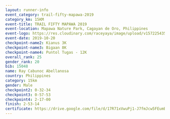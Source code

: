 ```yaml
---
layout: runner-info 
event_category: trail-fifty-mapawa-2019 
category_km: 15KM 
event-title: TRAIL FIFTY MAPAWA 2019  
event-location: Mapawa Nature Park, Cagayan de Oro, Philippines 
event-logo: https://res.cloudinary.com/raceyaya/image/upload/v1572254355/logo/trail-fifty-mapawa_fizjmb.jpg 
event-date: 2019-10-20 
checkpoint-name2: Kianus 3K 
checkpoint-name3: Bigaan 8K 
checkpoint-name4: Puntol Tugas - 12K 
overall_rank: 25
gender_rank: 20
bib: 15048
name: Ray Cabunoc Abellanosa
country: Philippines
category: 15km
gender: Male
checkpoint2: 0-32-34
checkpoint3: 0-57-53
checkpoint4: 2-17-00
finish: 2-53-14
certificate: https://drive.google.com/file/d/17R71xVwuPj1-J7fmJcw5FEumBioY2JTu/view?usp=sharing
---
```

